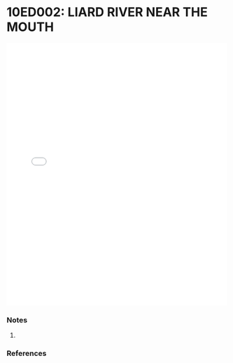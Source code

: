 # 10ED002: LIARD RIVER NEAR THE MOUTH

<iframe src="/_static/stations/10ED002_fdc.html" width="100%" height="600" frameborder="0"></iframe>

### Notes
1. 

### References

